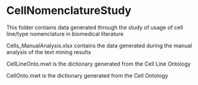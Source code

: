 # CellNomenclatureStudy
This folder contains data generated through the study of usage of cell line/type nomenclature in biomedical literature

Cells_ManualAnalysis.xlsx contains the data generated during the manual analysis of the text mining results

CellLineOnto.mwt is the dictionary generated from the Cell Line Ontology

CellOnto.mwt is the dictionary generated from the Cell Ontology
